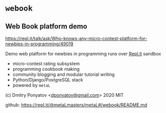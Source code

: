 #  `webook`
## Web Book platform demo

https://repl.it/talk/ask/Who-knows-any-micro-contest-platform-for-newbies-in-programming/49019

Demo web platform for newbies in programming runs over [Repl.it](https://repl.it) sandbox
* micro-contest rating subsystem
* programming cookbook making
* community blogging and modular tutorial writing
* Python/Django/PostgreSQL stack
* powered by `metaL`

(c) Dmitry Ponyatov <<dponyatov@gmail.com>> 2020 MIT

github: https://repl.it/@metaLmasters/metaL#/webook/README.md
